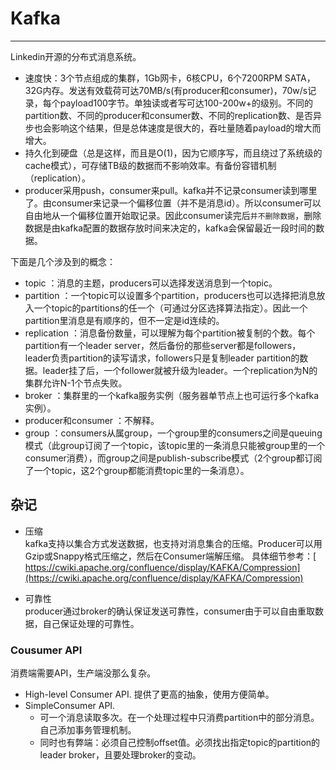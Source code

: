 # Kafka
---
Linkedin开源的分布式消息系统。

* 速度快：3个节点组成的集群，1Gb网卡，6核CPU，6个7200RPM SATA，32G内存。发送有效载荷可达70MB/s(有producer和consumer)，70w/s记录，每个payload100字节。单独读或者写可达100-200w+的级别。不同的partition数、不同的producer和consumer数、不同的replication数、是否异步也会影响这个结果，但是总体速度是很大的，吞吐量随着payload的增大而增大。
* 持久化到硬盘（总是这样，而且是O(1)，因为它顺序写，而且绕过了系统级的cache模式），可存储TB级的数据而不影响效率。有备份容错机制（replication）。
* producer采用push，consumer来pull。kafka并不记录consumer读到哪里了。由consumer来记录一个偏移位置（并不是消息id）。所以consumer可以自由地从一个偏移位置开始取记录。因此consumer读完后`并不删除数据`，删除数据是由kafka配置的数据存放时间来决定的，kafka会保留最近一段时间的数据。

下面是几个涉及到的概念：

* topic ：消息的主题，producers可以选择发送消息到一个topic。
* partition ：一个topic可以设置多个partition，producers也可以选择把消息放入一个topic的partitions的任一个（可通过分区选择算法指定）。因此一个partition里消息是有顺序的，但不一定是id连续的。
* replication ：消息备份数量，可以理解为每个partition被复制的个数。每个partition有一个leader server，然后备份的那些server都是followers，leader负责partition的读写请求，followers只是复制leader partition的数据。leader挂了后，一个follower就被升级为leader。一个replication为N的集群允许N-1个节点失败。
* broker ：集群里的一个kafka服务实例（服务器单节点上也可运行多个kafka实例）。
* producer和consumer ：不解释。
* group ：consumers从属group，一个group里的consumers之间是queuing模式（此group订阅了一个topic，该topic里的一条消息只能被group里的一个consumer消费），而group之间是publish-subscribe模式（2个group都订阅了一个topic，这2个group都能消费topic里的一条消息）。

## 杂记
* 压缩  
kafka支持以集合方式发送数据，也支持对消息集合的压缩。Producer可以用Gzip或Snappy格式压缩之，然后在Consumer端解压缩。 具体细节参考：[ https://cwiki.apache.org/confluence/display/KAFKA/Compression](https://cwiki.apache.org/confluence/display/KAFKA/Compression) 

* 可靠性  
producer通过broker的确认保证发送可靠性，consumer由于可以自由重取数据，自己保证处理的可靠性。

### Cousumer API
消费端需要API，生产端没那么复杂。

* High-level Consumer API.
提供了更高的抽象，使用方便简单。
* SimpleConsumer API.
	* 可一个消息读取多次。在一个处理过程中只消费partition中的部分消息。自己添加事务管理机制。
	* 同时也有弊端：必须自己控制offset值。必须找出指定topic的partition的leader broker，且要处理broker的变动。